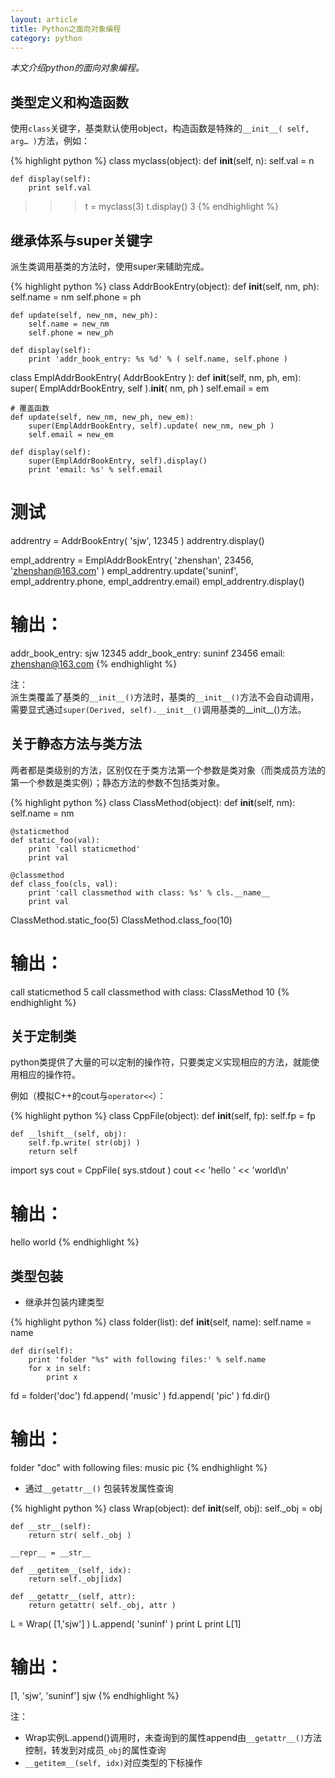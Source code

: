 ```yaml
---
layout: article
title: Python之面向对象编程
category: python
---
```

*本文介绍python的面向对象编程。*

## 类型定义和构造函数

使用`class`关键字，基类默认使用object，构造函数是特殊的`__init__( self, arg… )`方法，例如：

{% highlight python %}
class myclass(object):
    def __init__(self, n):
        self.val = n
       
    def display(self):
        print self.val
       
>>> t = myclass(3)
>>> t.display()
3
{% endhighlight %}
 
 
## 继承体系与super关键字

派生类调用基类的方法时，使用super来辅助完成。

{% highlight python %}
class AddrBookEntry(object):
    def __init__(self, nm, ph):
        self.name = nm
        self.phone = ph
       
    def update(self, new_nm, new_ph):
        self.name = new_nm
        self.phone = new_ph
       
    def display(self):
        print 'addr_book_entry: %s %d' % ( self.name, self.phone )
       
class EmplAddrBookEntry( AddrBookEntry ):
    def __init__(self, nm, ph, em):
        super( EmplAddrBookEntry, self ).__init__( nm, ph )
        self.email = em
   
    # 覆盖函数
    def update(self, new_nm, new_ph, new_em):
        super(EmplAddrBookEntry, self).update( new_nm, new_ph )
        self.email = new_em
   
    def display(self):
        super(EmplAddrBookEntry, self).display()
        print 'email: %s' % self.email
 
# 测试
addrentry = AddrBookEntry( 'sjw', 12345 )
addrentry.display()
 
empl_addrentry = EmplAddrBookEntry( 'zhenshan', 23456, 'zhenshan@163.com' )
empl_addrentry.update('suninf', empl_addrentry.phone, empl_addrentry.email)
empl_addrentry.display()
 
# 输出：
addr_book_entry: sjw 12345
addr_book_entry: suninf 23456
email: zhenshan@163.com
{% endhighlight %}

注：  
派生类覆盖了基类的`__init__()`方法时，基类的`__init__()`方法不会自动调用，需要显式通过`super(Derived, self).__init__()`调用基类的__init__()方法。
 
 
## 关于静态方法与类方法

两者都是类级别的方法，区别仅在于类方法第一个参数是类对象（而类成员方法的第一个参数是类实例）；静态方法的参数不包括类对象。
 
{% highlight python %}
class ClassMethod(object):
    def __init__(self, nm):
        self.name = nm
   
    @staticmethod
    def static_foo(val):
        print 'call staticmethod'
        print val
   
    @classmethod
    def class_foo(cls, val):
        print 'call classmethod with class: %s' % cls.__name__
        print val
 
 
ClassMethod.static_foo(5)
ClassMethod.class_foo(10)
 
# 输出：
call staticmethod
5
call classmethod with class: ClassMethod
10
{% endhighlight %}
 
## 关于定制类

python类提供了大量的可以定制的操作符，只要类定义实现相应的方法，就能使用相应的操作符。

例如（模拟C++的cout与`operator<<`）：

{% highlight python %}
class CppFile(object):
    def __init__(self, fp):
        self.fp = fp
   
    def __lshift__(self, obj):
        self.fp.write( str(obj) )
        return self
   
import sys
cout = CppFile( sys.stdout )
cout << 'hello ' << 'world\n'
 
# 输出：
hello world
{% endhighlight %}

## 类型包装

- 继承并包装内建类型

{% highlight python %}
class folder(list):
    def __init__(self, name):
        self.name = name
   
    def dir(self):
        print 'folder "%s" with following files:' % self.name
        for x in self:
            print x
 
fd = folder('doc')
fd.append( 'music' )
fd.append( 'pic' )
fd.dir()
 
# 输出：
folder "doc" with following files:
music
pic
{% endhighlight %}
 

- 通过`__getattr__()` 包装转发属性查询

{% highlight python %}
class Wrap(object):
    def __init__(self, obj):
        self._obj = obj
   
    def __str__(self):
        return str( self._obj )
   
    __repr__ = __str__
   
    def __getitem__(self, idx):
        return self._obj[idx]
   
    def __getattr__(self, attr):
        return getattr( self._obj, attr )
 
 
L = Wrap( [1,'sjw'] )
L.append( 'suninf' )
print L
print L[1]
 
# 输出：
[1, 'sjw', 'suninf']
sjw
{% endhighlight %}

注：

- Wrap实例L.append()调用时，未查询到的属性append由`__getattr__()`方法控制，转发到对成员`_obj`的属性查询
- `__getitem__(self, idx)`对应类型的下标操作
